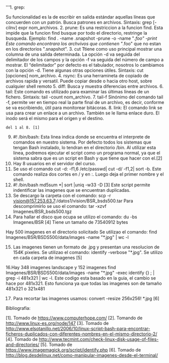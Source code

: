 '''1. grep:

Su funcionalidad es la de escribir en salida estándar aquellas líneas que concuerden con un patrón. Busca patrones en archivos.
Sintaxis: grep [-cilnv] expr nom_archivos.
2. prune:
Es una restriccion a la funcion find. Esta impide que la funcion find busque por todo el directorio, restringe la busqueda.
Ejemplo: find . -name .snapshot -prune -o -name "*.foo" -print
Este comando encontrara los archvivos que contienen "*.foo" que no estan en los directorios ".snapshot".
3. cut
Ttiene como uso principal mostrar una columna de una salida determinada. La opción -d va seguida del delimitador de los campos y la opción -f va seguida del número de campo a mostrar. El “delimitador” por defecto es el tabulador, nosotros lo cambiamos con la opción -d. Tiene algunas otras opciones útiles.
Sintaxis: cut [opciones] nom_archivo.
4. rsync:
Es una herramineta de copiado de archivos rapida y versatil. Puede copiar desde o hacia otro host, sobre cualquier shell remoto
5. diff:
Busca y muestra diferencias entre archivos.
6. tail:
Este comando es utilizado para examinar las últimas líneas de un fichero.
Sintaxis: tail -count nom_archivo.
7. tail-f
Sinónimo del comando tail -f, permite ver en tiempo real la parte final de un archivo, es decir, conforme se va escribiendo, útil para monitorear bitácoras.
8. link:
El comando link se usa para crear un enlace a un archivo. También se le llama enlace duro. El inodo será el mismo para el origen y el destino.
	
	del 1 al 8. [1]

9. #! /bin/bash:
Esta linea indica donde se encuentra el interprete de comandos en nuestro sistema. Por defecto todos los sistemas que tengan Bash instalado, lo tendran en el directorio /bin. Al utilizar esta linea, podremos ejecutar el script como un programa normal, ya que el sistema sabra que es un script en Bash y que tiene que hacer con el.[2] 
10. Hay 8 usuarios en el servidor del curso.
11. Se uso el comando 
	cut -d: -f1,6 /etc/passwd| cut -d/ -f1,2| sort -b. Este comando realiza dos cortes en / y en :. Luego deja el primer nombre y el shell. 
12. 
	#! /bin/bash
	md5sum *| sort |uniq -w33 -D   [3]
	Este script permite indentificar las imagenes que se encuentran duplicadas.
13. Se descargo la carpeta con el comando:
	scp -r vision@157.253.63.7:/datos1/vision/BSR_bsds500.tar
Para descomprimirlo se uso el comando:
	tar -xzvf Imagenes/BSR_bsds500.tgz
14. Para hallar el disco que ocupa se utilizo el comando:
	du -bs Imagenes/BSR   [4]
Tiene un tamaño de 73540912 bytes

Hay 500 imagenes en el directorio solicitado
Se utilizao el comando:
	find Imagenes/BSR/BSDS500/data/images -name "*.jpg" | wc -l

15. Las imagenes tienen un formato de .jpg y presentan una resolucion de 154K pixeles.
Se utilizao el comando:
	identify -verbose "*.jpg". Se utilizo en cada carpeta de imagenes [5]

16.Hay 348 imagenes landscape y 152 imagenes 
	find Imagenes/BSR/BSDS500/data/images -name "*.jpg" -exec identify {} \; | grep -i 481x321 | wc -l. Este codigo esta basado en la guia, el cambio se hace por 481x321. Esto funciona ya que todas las imagenes son de tamaño 481x321 o 321x481

17. Para recortar las imagenes usamos:
	convert -resize 256x256! *.jpg [6]

Bibliografia: 

[1]. Tomado de https://www.computerhope.com/
[2]. Tomando de http://www.linux-es.org/node/147
[3]. Tomado de http://www.elsotanillo.net/2006/10/linux-script-bash-para-encontrar-ficheros-duplicados-con-diferentes-nombres-en-el-mismo-directorio-2/
[4]. Tomado de http://www.tecmint.com/check-linux-disk-usage-of-files-and-directories/
[5]. Tomado de https://www.imagemagick.org/script/identify.php 
[6]. Tomado de http://blog.desdelinux.net/como-manipular-imagenes-desde-el-terminal/


